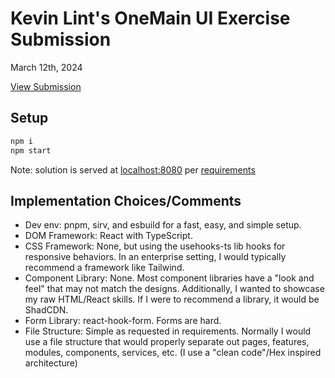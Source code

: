 # Kevin Lint's OneMain UI Exercise Submission
March 12th, 2024

[View Submission](https://raw.githack.com/kvnlnt/ui_exercise/main/solution/public/index.html)

## Setup
```bash
npm i
npm start
```

Note: solution is served at [localhost:8080](http://localhost:8080/index.html) per [requirements](../README.md)

## Implementation Choices/Comments
- Dev env: pnpm, sirv, and esbuild for a fast, easy, and simple setup.
- DOM Framework: React with TypeScript.
- CSS Framework: None, but using the usehooks-ts lib hooks for responsive behaviors. In an enterprise setting, I would typically recommend a framework like Tailwind.
- Component Library: None. Most component libraries have a "look and feel" that may not match the designs. Additionally, I wanted to showcase my raw HTML/React skills. If I were to recommend a library, it would be ShadCDN.
- Form Library: react-hook-form. Forms are hard.
- File Structure: Simple as requested in requirements. Normally I would use a file structure that would properly separate out pages, features, modules, components, services, etc. (I use a "clean code"/Hex inspired architecture)